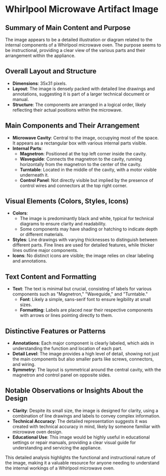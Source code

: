 # Whirlpool Microwave Artifact Image

## Summary of Main Content and Purpose
The image appears to be a detailed illustration or diagram related to the internal components of a Whirlpool microwave oven. The purpose seems to be instructional, providing a clear view of the various parts and their arrangement within the appliance.

## Overall Layout and Structure
- **Dimensions**: 35x31 pixels.
- **Layout**: The image is densely packed with detailed line drawings and annotations, suggesting it is part of a larger technical document or manual.
- **Structure**: The components are arranged in a logical order, likely reflecting their actual positions within the microwave.

## Main Components and Their Arrangement
- **Microwave Cavity**: Central to the image, occupying most of the space. It appears as a rectangular box with various internal parts visible.
- **Internal Parts**:
  - **Magnetron**: Positioned at the top left corner inside the cavity.
  - **Waveguide**: Connects the magnetron to the cavity, running horizontally from the magnetron to the center of the cavity.
  - **Turntable**: Located in the middle of the cavity, with a motor visible underneath it.
  - **Control Panel**: Not directly visible but implied by the presence of control wires and connectors at the top right corner.

## Visual Elements (Colors, Styles, Icons)
- **Colors**:
  - The image is predominantly black and white, typical for technical diagrams to ensure clarity and readability.
  - Some components may have shading or hatching to indicate depth or different materials.
- **Styles**: Line drawings with varying thicknesses to distinguish between different parts. Fine lines are used for detailed features, while thicker lines outline major components.
- **Icons**: No distinct icons are visible; the image relies on clear labeling and annotations.

## Text Content and Formatting
- **Text**: The text is minimal but crucial, consisting of labels for various components such as "Magnetron," "Waveguide," and "Turntable."
  - **Font**: Likely a simple, sans-serif font to ensure legibility at small sizes.
  - **Formatting**: Labels are placed near their respective components with arrows or lines pointing directly to them.

## Distinctive Features or Patterns
- **Annotations**: Each major component is clearly labeled, which aids in understanding the function and location of each part.
- **Detail Level**: The image provides a high level of detail, showing not just the main components but also smaller parts like screws, connectors, and wiring.
- **Symmetry**: The layout is symmetrical around the central cavity, with the magnetron and control panel on opposite sides.

## Notable Observations or Insights About the Design
- **Clarity**: Despite its small size, the image is designed for clarity, using a combination of line drawings and labels to convey complex information.
- **Technical Accuracy**: The detailed representation suggests it was created with technical accuracy in mind, likely by someone familiar with microwave oven design.
- **Educational Use**: This image would be highly useful in educational settings or repair manuals, providing a clear visual guide for understanding and servicing the appliance.

This detailed analysis highlights the functional and instructional nature of the image, making it a valuable resource for anyone needing to understand the internal workings of a Whirlpool microwave oven.